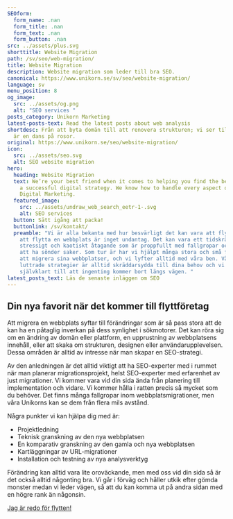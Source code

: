 ```yaml
---
SEOform:
  form_name: .nan
  form_title: .nan
  form_text: .nan
  form_button: .nan
src: ../assets/plus.svg
shorttitle: Website Migration
path: /sv/seo/web-migration/
title: Website Migration
description: Website migration som leder till bra SEO.
canonical: https://www.unikorn.se/sv/seo/website-migration/
language: sv
menu_position: 8
og_image:
  src: ../assets/og.png
  alt: "SEO services "
posts_category: Unikorn Marketing
latest-posts-text: Read the latest posts about web analysis
shortdesc: Från att byta domän till att renovera strukturen; vi ser till att det
  är en dans på rosor.
original: https://www.unikorn.se/seo/website-migration/
icon:
  src: ../assets/seo.svg
  alt: SEO website migration
hero:
  heading: Website Migration
  text: We’re your best friend when it comes to helping you find the best path to
    a successful digital strategy. We know how to handle every aspect of your
    Digital Marketing.
  featured_image:
    src: ../assets/undraw_web_search_eetr-1-.svg
    alt: SEO services
  button: Sätt igång att packa!
  buttonlink: /sv/kontakt/
  preamble: "Vi är alla bekanta med hur besvärligt det kan vara att flytta, och
    att flytta en webbplats är inget undantag. Det kan vara ett tidskrävande,
    stressigt och kaotiskt åtagande som är proppfullt med fallgropar och risken
    att ha sönder saker. Som tur är har vi hjälpt många stora och små företag
    att migrera sina webbplatser, och vi lyfter alltid med våra ben. Våra
    luttrade strategier är alltid skräddarsydda till dina behov och vi ser
    självklart till att ingenting kommer bort längs vägen. "
latest_posts_text: Läs de senaste inläggen om SEO
---
```

## Din nya favorit när det kommer till flyttföretag

Att migrera en webbplats syftar till förändringar som är så pass stora att de kan ha en påtaglig inverkan på dess synlighet i sökmotorer. Det kan röra sig om en ändring av domän eller plattform, en upprustning av webbplatsens innehåll, eller att skaka om strukturen, designen eller användarupplevelsen. Dessa områden är alltid av intresse när man skapar en SEO-strategi.

Av den anledningen är det alltid viktigt att ha SEO-experter med i rummet när man planerar migrationsprojekt, helst SEO-experter med erfarenhet av just migrationer. Vi kommer vara vid din sida ända från planering till implementation och vidare. Vi kommer hålla i ratten precis så mycket som du behöver. Det finns många fallgropar inom webbplatsmigrationer, men våra Unikorns kan se dem från flera mils avstånd.

Några punkter vi kan hjälpa dig med är:

* Projektledning
* Teknisk granskning av den nya webbplatsen
* En komparativ granskning av den gamla och nya webbplatsen
* Kartläggningar av URL-migrationer
* Installation och testning av nya analysverktyg

Förändring kan alltid vara lite oroväckande, men med oss vid din sida så är det också alltid någonting bra. Vi går i förväg och håller utkik efter gömda monster medan vi leder vägen, så att du kan komma ut på andra sidan med en högre rank än någonsin.

[Jag är redo för flytten!](https://www.unikorn.se/sv/kontakt/)